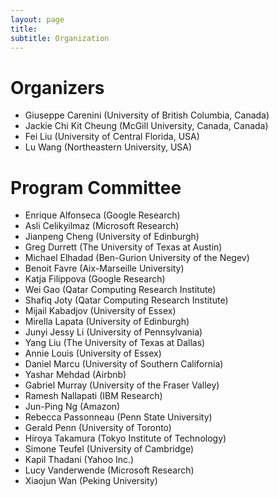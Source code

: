 ```yaml
---
layout: page
title: 
subtitle: Organization
---
```


# Organizers

* Giuseppe Carenini (University of British Columbia, Canada)
* Jackie Chi Kit Cheung (McGill University, Canada, Canada)
* Fei Liu (University of Central Florida, USA)
* Lu Wang (Northeastern University, USA)


# Program Committee

* Enrique Alfonseca (Google Research)
* Asli Celikyilmaz (Microsoft Research)
* Jianpeng Cheng (University of Edinburgh)
* Greg Durrett (The University of Texas at Austin)
* Michael Elhadad (Ben-Gurion University of the Negev)
* Benoit Favre (Aix-Marseille University)
* Katja Filippova (Google Research)
* Wei Gao (Qatar Computing Research Institute)
* Shafiq Joty (Qatar Computing Research Institute)
* Mijail Kabadjov (University of Essex)
* Mirella Lapata (University of Edinburgh)
* Junyi Jessy Li (University of Pennsylvania)
* Yang Liu (The University of Texas at Dallas)
* Annie Louis (University of Essex)
* Daniel Marcu (University of Southern California)
* Yashar Mehdad (Airbnb)
* Gabriel Murray (University of the Fraser Valley)
* Ramesh Nallapati (IBM Research)
* Jun-Ping Ng (Amazon)
* Rebecca Passonneau (Penn State University)
* Gerald Penn (University of Toronto)
* Hiroya Takamura (Tokyo Institute of Technology)
* Simone Teufel (University of Cambridge)
* Kapil Thadani (Yahoo Inc.)
* Lucy Vanderwende (Microsoft Research)
* Xiaojun Wan (Peking University)
